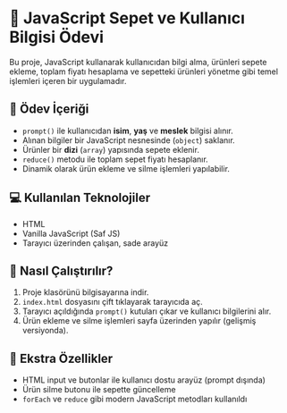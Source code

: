 # 🛒 JavaScript Sepet ve Kullanıcı Bilgisi Ödevi

Bu proje, JavaScript kullanarak kullanıcıdan bilgi alma, ürünleri sepete ekleme, toplam fiyatı hesaplama ve sepetteki ürünleri yönetme gibi temel işlemleri içeren bir uygulamadır.

## 📌 Ödev İçeriği

- `prompt()` ile kullanıcıdan **isim**, **yaş** ve **meslek** bilgisi alınır.
- Alınan bilgiler bir JavaScript nesnesinde (`object`) saklanır.
- Ürünler bir **dizi** (`array`) yapısında sepete eklenir.
- `reduce()` metodu ile toplam sepet fiyatı hesaplanır.
- Dinamik olarak ürün ekleme ve silme işlemleri yapılabilir.

## 💻 Kullanılan Teknolojiler

- HTML
- Vanilla JavaScript (Saf JS)
- Tarayıcı üzerinden çalışan, sade arayüz

## 🚀 Nasıl Çalıştırılır?

1. Proje klasörünü bilgisayarına indir.
2. `index.html` dosyasını çift tıklayarak tarayıcıda aç.
3. Tarayıcı açıldığında `prompt()` kutuları çıkar ve kullanıcı bilgilerini alır.
4. Ürün ekleme ve silme işlemleri sayfa üzerinden yapılır (gelişmiş versiyonda).

## 🧠 Ekstra Özellikler

- HTML input ve butonlar ile kullanıcı dostu arayüz (prompt dışında)
- Ürün silme butonu ile sepette güncelleme
- `forEach` ve `reduce` gibi modern JavaScript metodları kullanıldı

